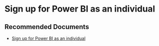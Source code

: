   <properties
	pageTitle="signing up for power bi (free) as an individual"
	description="signing up for power bi (free) as an individual"
	service="microsoft.PowerBIDedicated"
	resource="capacities"
	authors="pjfreitas"
	ms.author="pfreitas"	
	displayOrder="1040"
	selfHelpType="generic"
	supportTopicIds="32628156"
	productPesIds="16334"
	cloudEnvironments="public, MoonCake, fairfax, usnat, ussec" 
	articleId="22b243b3-5da3-015c-a3de-cf29c5bb4a92"
	ownershipId="PowerBI_PowerBI"
/>

# Sign up for Power BI as an individual

## **Recommended Documents**

* [Sign up for Power BI as an individual](https://docs.microsoft.com/power-bi/service-self-service-signup-for-power-bi#in-service-power-bi-pro-60-day-trial)
